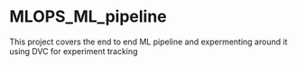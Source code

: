 # MLOPS_ML_pipeline
This project covers the end to end ML pipeline and expermenting around it using DVC for experiment tracking
